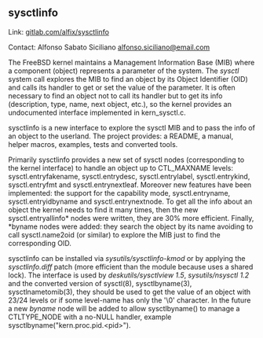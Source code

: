 ## sysctlinfo ##

Link:	 [gitlab.com/alfix/sysctlinfo](https://gitlab.com/alfix/sysctlinfo)    

Contact: Alfonso Sabato Siciliano <alfonso.siciliano@email.com>  

The FreeBSD kernel maintains a Management Information Base (MIB) where a 
component (object) represents a parameter of the system. The _sysctl_ system 
call explores the MIB to find an object by its Object Identifier (OID) and 
calls its handler to get or set the value of the parameter. It is often 
necessary to find an object not to call its handler but to get its info 
(description, type, name, next object, etc.), so the kernel provides an 
undocumented interface implemented in kern\_sysctl.c.

sysctlinfo is a new interface to explore the sysctl MIB and to pass the info
of an object to the userland. The project provides: a README, a manual, helper 
macros, examples, tests and converted tools.

Primarily sysctlinfo provides a new set of sysctl nodes (corresponding to the 
kernel interface) to handle an object up to CTL\_MAXNAME levels:
sysctl.entryfakename, sysctl.entrydesc, sysctl.entrylabel, sysctl.entrykind, 
sysctl.entryfmt and sysctl.entrynextleaf. Moreover new features have been 
implemented: the support for the capability mode, sysctl.entryname, 
sysctl.entryidbyname and sysctl.entrynextnode. To get all the info about an 
object the kernel needs to find it many times, then the new 
sysctl.entryallinfo\* nodes were written, they are 30% more efficient. Finally, 
\*byname nodes were added: they search the object by its name avoiding to call 
sysctl.name2oid (or similar) to explore the MIB just to find the corresponding 
OID.

sysctlinfo can be installed via _sysutils/sysctlinfo-kmod_ or by applying the 
_sysctlinfo.diff_ patch (more efficient than the module because uses a shared 
lock). The interface is used by _deskutils/sysctlview 1.5_, 
_sysutils/nsysctl 1.2_ and the converted version of sysctl(8), sysctlbyname(3), 
sysctlnametomib(3), they should be used to get the value of an object with 23/24 
levels or if some level-name has only the '\0' character. In the future a new 
_byname_ node will be added to allow sysctlbyname() to manage a CTLTYPE_NODE with
a no-NULL handler, example sysctlbyname("kern.proc.pid.\<pid\>").
